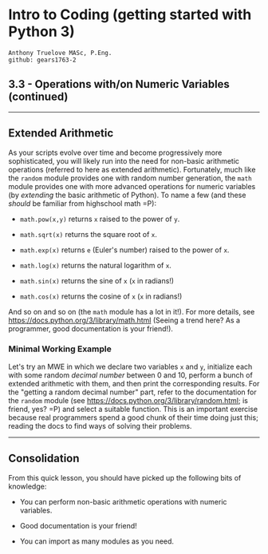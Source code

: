 # Intro to Coding (getting started with Python 3)

    Anthony Truelove MASc, P.Eng.
    github: gears1763-2


## 3.3 - Operations with/on Numeric Variables (continued)

--------


## Extended Arithmetic

As your scripts evolve over time and become progressively more sophisticated, you will 
likely run into the need for non-basic arithmetic operations (referred to here as 
extended arithmetic). Fortunately, much like the `random` module provides one with 
random number generation, the `math` module provides one with more advanced operations 
for numeric variables (by *extending* the basic arithmetic of Python). To name a few
(and these *should* be familiar from highschool math =P):

  * `math.pow(x,y)` returns `x` raised to the power of `y`.
  
  * `math.sqrt(x)` returns the square root of `x`.
  
  * `math.exp(x)` returns `e` (Euler's number) raised to the power of `x`.
  
  * `math.log(x)` returns the natural logarithm of `x`.
  
  * `math.sin(x)` returns the sine of `x` (`x` in radians!)
  
  * `math.cos(x)` returns the cosine of `x` (`x` in radians!)

And so on and so on (the `math` module has a lot in it!). For more details, see 
<https://docs.python.org/3/library/math.html> (Seeing a trend here? As a programmer, 
good documentation is your friend!).


### Minimal Working Example

Let's try an MWE in which we declare two variables `x` and `y`, initialize each with
some random *decimal number* between 0 and 10, perform a bunch of extended arithmetic 
with them, and then print the corresponding results. For the "getting a random decimal 
number" part, refer to the documentation for the `random` module (see
<https://docs.python.org/3/library/random.html>; is friend, yes? =P) and select a
suitable function. This is an important exercise because real programmers spend a good
chunk of their time doing just this; reading the docs to find ways of solving their
problems.

--------

## Consolidation 

From this quick lesson, you should have picked up the following bits of knowledge:  

  * You can perform non-basic arithmetic operations with numeric variables.

  * Good documentation is your friend!
  
  * You can import as many modules as you need.

